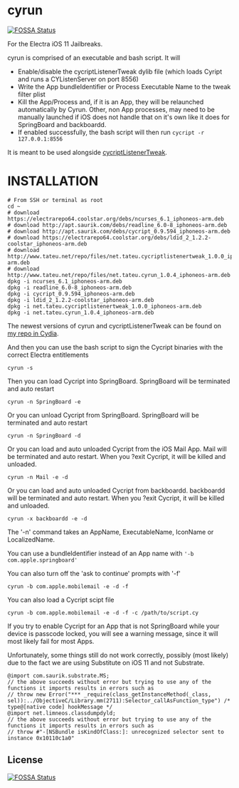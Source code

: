 # cyrun
[![FOSSA Status](https://app.fossa.io/api/projects/git%2Bgithub.com%2Fakahippac%2Fcyrun.svg?type=shield)](https://app.fossa.io/projects/git%2Bgithub.com%2Fakahippac%2Fcyrun?ref=badge_shield)

For the Electra iOS 11 Jailbreaks.

cyrun is comprised of an executable and bash script. It will

* Enable/disable the cycriptListenerTweak dylib file (which loads Cyript and runs a CYListenServer on port 8556)
* Write the App bundleIdentifier or Process Executable Name to the tweak filter plist
* Kill the App/Process and, if it is an App, they will be relaunched automatically by Cyrun. Other, non App processes, may need to be manually launched if iOS does not handle that on it's own like it does for SpringBoard and backboardd.
* If enabled successfully, the bash script will then run `cycript -r 127.0.0.1:8556`

It is meant to be used alongside [cycriptListenerTweak](https://github.com/tateu/cycriptListenerTweak).

# INSTALLATION

	# From SSH or terminal as root
	cd ~
	# download https://electrarepo64.coolstar.org/debs/ncurses_6.1_iphoneos-arm.deb
	# download http://apt.saurik.com/debs/readline_6.0-8_iphoneos-arm.deb
	# download http://apt.saurik.com/debs/cycript_0.9.594_iphoneos-arm.deb
	# download https://electrarepo64.coolstar.org/debs/ldid_2_1.2.2-coolstar_iphoneos-arm.deb
	# download http://www.tateu.net/repo/files/net.tateu.cycriptlistenertweak_1.0.0_iphoneos-arm.deb
	# download http://www.tateu.net/repo/files/net.tateu.cyrun_1.0.4_iphoneos-arm.deb
	dpkg -i ncurses_6.1_iphoneos-arm.deb
	dpkg -i readline_6.0-8_iphoneos-arm.deb
	dpkg -i cycript_0.9.594_iphoneos-arm.deb
	dpkg -i ldid_2_1.2.2-coolstar_iphoneos-arm.deb
	dpkg -i net.tateu.cycriptlistenertweak_1.0.0_iphoneos-arm.deb
	dpkg -i net.tateu.cyrun_1.0.4_iphoneos-arm.deb

The newest versions of cyrun and cycriptListenerTweak can be found on [my repo in Cydia](http://www.tateu.net/repo/).

And then you can use the bash script to sign the Cycript binaries with the correct Electra entitlements

	cyrun -s

Then you can load Cycript into SpringBoard. SpringBoard will be terminated and auto restart

	cyrun -n SpringBoard -e

Or you can unload Cycript from SpringBoard. SpringBoard will be terminated and auto restart

	cyrun -n SpringBoard -d

Or you can load and auto unloaded Cycript from the iOS Mail App. Mail will be terminated and auto restart. When you ?exit Cycript, it will be killed and unloaded.

	cyrun -n Mail -e -d

Or you can load and auto unloaded Cycript from backboardd. backboardd will be terminated and auto restart. When you ?exit Cycript, it will be killed and unloaded.

	cyrun -x backboardd -e -d

The '-n' command takes an AppName, ExecutableName, IconName or LocalizedName.

You can use a bundleIdentifier instead of an App name with `'-b com.apple.springboard'`

You can also turn off the 'ask to continue' prompts with '-f'

	cyrun -b com.apple.mobilemail -e -d -f

You can also load a Cycript scipt file

	cyrun -b com.apple.mobilemail -e -d -f -c /path/to/script.cy

If you try to enable Cycript for an App that is not SpringBoard while your device is passcode locked, you will see a warning message, since it will most likely fail for most Apps.

Unfortunately, some things still do not work correctly, possibly (most likely) due to the fact we are using Substitute on iOS 11 and not Substrate.

	@import com.saurik.substrate.MS;
	// the above succeeds without error but trying to use any of the functions it imports results in errors such as
	// throw new Error("*** _require(class_getInstanceMethod(_class, sel)):../ObjectiveC/Library.mm(2711):Selector_callAsFunction_type") /* type@[native code] hookMessage */
	@import net.limneos.classdumpdyld;
	// the above succeeds without error but trying to use any of the functions it imports results in errors such as
	// throw #"-[NSBundle isKindOfClass:]: unrecognized selector sent to instance 0x10110c1a0"


## License
[![FOSSA Status](https://app.fossa.io/api/projects/git%2Bgithub.com%2Fakahippac%2Fcyrun.svg?type=large)](https://app.fossa.io/projects/git%2Bgithub.com%2Fakahippac%2Fcyrun?ref=badge_large)